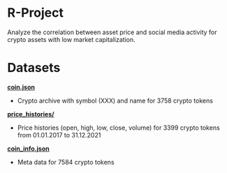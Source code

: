 # R-Project

Analyze the correlation between asset price and social media activity for crypto assets with low market capitalization.

# Datasets

[**coin.json**](https://github.com/Mathemagics123/R-Project/blob/main/data/coin.json)
- Crypto archive with symbol (XXX) and name for 3758 crypto tokens

[**price_histories/**](https://github.com/Mathemagics123/R-Project/tree/main/data/price_histories)
- Price histories (open, high, low, close, volume) for 3399 crypto tokens from 01.01.2017 to 31.12.2021

[**coin_info.json**](https://github.com/Mathemagics123/R-Project/blob/main/data/coin_info.json)
- Meta data for 7584 crypto tokens